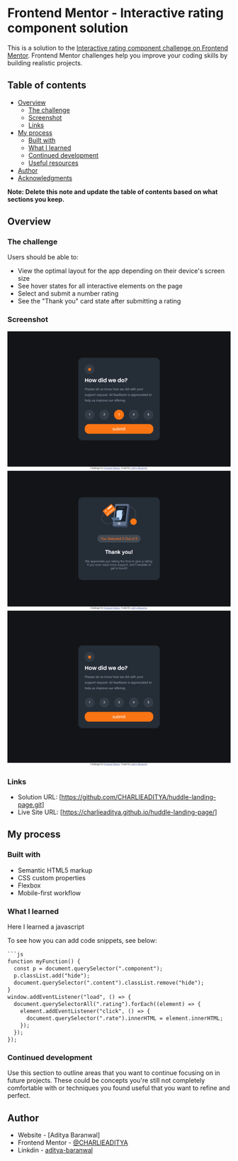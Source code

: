 # Frontend Mentor - Interactive rating component solution

This is a solution to the [Interactive rating component challenge on Frontend Mentor](https://www.frontendmentor.io/challenges/interactive-rating-component-koxpeBUmI). Frontend Mentor challenges help you improve your coding skills by building realistic projects. 

## Table of contents

- [Overview](#overview)
  - [The challenge](#the-challenge)
  - [Screenshot](#screenshot)
  - [Links](#links)
- [My process](#my-process)
  - [Built with](#built-with)
  - [What I learned](#what-i-learned)
  - [Continued development](#continued-development)
  - [Useful resources](#useful-resources)
- [Author](#author)
- [Acknowledgments](#acknowledgments)

**Note: Delete this note and update the table of contents based on what sections you keep.**

## Overview

### The challenge

Users should be able to:

- View the optimal layout for the app depending on their device's screen size
- See hover states for all interactive elements on the page
- Select and submit a number rating
- See the "Thank you" card state after submitting a rating

### Screenshot

![](./images/127.0.0.1_5500_%20(1).png)
![](./images/127.0.0.1_5500_%20(2).png)
![](./images/127.0.0.1_5500_.png)

### Links

- Solution URL: [https://github.com/CHARLIEADITYA/huddle-landing-page.git]
- Live Site URL: [https://charlieaditya.github.io/huddle-landing-page/]

## My process

### Built with

- Semantic HTML5 markup
- CSS custom properties
- Flexbox
- Mobile-first workflow


### What I learned
Here I learned a javascript 

To see how you can add code snippets, see below:

```
```js
function myFunction() {
  const p = document.querySelector(".component");
  p.classList.add("hide");
  document.querySelector(".content").classList.remove("hide");
}
window.addEventListener("load", () => {
  document.querySelectorAll(".rating").forEach((element) => {
    element.addEventListener("click", () => {
      document.querySelector(".rate").innerHTML = element.innerHTML;
    });
  });
});
```

### Continued development

Use this section to outline areas that you want to continue focusing on in future projects. These could be concepts you're still not completely comfortable with or techniques you found useful that you want to refine and perfect.



## Author

- Website - [Aditya Baranwal]
- Frontend Mentor - [@CHARLIEADITYA](https://www.frontendmentor.io/home)
- Linkdin - [aditya-baranwal](https://www.linkedin.com/in/aditya-baranwal-805978224/)




